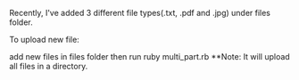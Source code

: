 Recently, I've added 3 different file types(.txt, .pdf and .jpg) under files folder.

To upload new file:

add new files in files folder
then run ruby multi_part.rb
**Note: It will upload all files in a directory.
